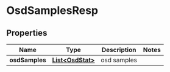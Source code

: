 # OsdSamplesResp

## Properties
Name | Type | Description | Notes
------------ | ------------- | ------------- | -------------
**osdSamples** | [**List&lt;OsdStat&gt;**](OsdStat.md) | osd samples | 
